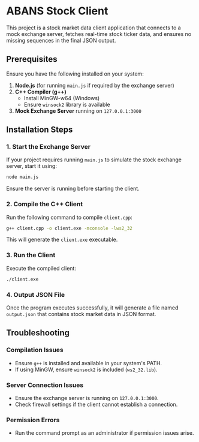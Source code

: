 # ABANS Stock Client

This project is a stock market data client application that connects to a mock exchange server, fetches real-time stock ticker data, and ensures no missing sequences in the final JSON output.

## Prerequisites

Ensure you have the following installed on your system:

1. **Node.js** (for running `main.js` if required by the exchange server)
2. **C++ Compiler (g++)**
   - Install MinGW-w64 (Windows)
   - Ensure `winsock2` library is available
3. **Mock Exchange Server** running on `127.0.0.1:3000`

## Installation Steps

### **1. Start the Exchange Server**

If your project requires running `main.js` to simulate the stock exchange server, start it using:

```sh
node main.js
```

Ensure the server is running before starting the client.

### **2. Compile the C++ Client**

Run the following command to compile `client.cpp`:

```sh
g++ client.cpp -o client.exe -mconsole -lws2_32
```

This will generate the `client.exe` executable.

### **3. Run the Client**

Execute the compiled client:

```sh
./client.exe
```

### **4. Output JSON File**

Once the program executes successfully, it will generate a file named `output.json` that contains stock market data in JSON format.

## Troubleshooting

### **Compilation Issues**
- Ensure `g++` is installed and available in your system's PATH.
- If using MinGW, ensure `winsock2` is included (`ws2_32.lib`).

### **Server Connection Issues**
- Ensure the exchange server is running on `127.0.0.1:3000`.
- Check firewall settings if the client cannot establish a connection.

### **Permission Errors**
- Run the command prompt as an administrator if permission issues arise.


